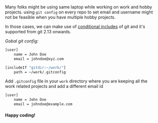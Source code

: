 
Many folks might be using same laptop while working on work and hobby projects. using `git config` on every repo to set email and username might not be feasible when you have multiple hobby projects.

In those cases, we can make use of [conditional includes](https://git-scm.com/docs/git-config#_conditional_includes) of git and it's supported from git 2.13 onwards.

<i> Gobal git config: </i>
```sh
[user]
    name = John Doe
    email = johndoe@xyz.com

[includeIf "gitdir:~/work/"]
    path = ~/work/.gitconfig
```

Add `.gitconfig` file in your `work` directory where you are keeping all the work related projects and add a different email id
```sh
[user]
    name = John Doe
    email = johndoe@example.com
```

#### Happy coding!
